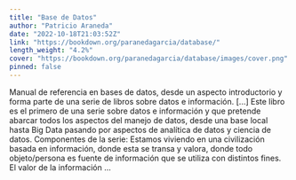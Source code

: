 ```yaml
---
title: "Base de Datos"
author: "Patricio Araneda"
date: "2022-10-18T21:03:52Z"
link: "https://bookdown.org/paranedagarcia/database/"
length_weight: "4.2%"
cover: "https://bookdown.org/paranedagarcia/database/images/cover.png"
pinned: false
---
```


Manual de referencia en bases de datos, desde un aspecto introductorio y forma parte de una serie de libros sobre datos e información. [...] Este libro es el primero de una serie sobre datos e información y que pretende abarcar todos los aspectos del manejo de datos, desde una base local hasta Big Data pasando por aspectos de analítica de datos y ciencia de datos. Componentes de la serie: Estamos viviendo en una civilización basada en información, donde esta se transa y valora, donde todo objeto/persona es fuente de información que se utiliza con distintos fines. El valor de la información ...
